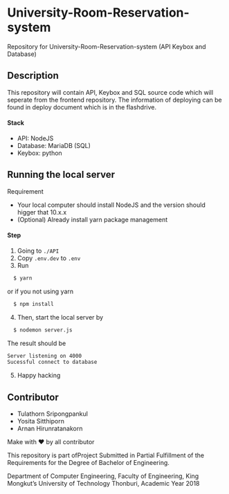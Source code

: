 # University-Room-Reservation-system

Repository for University-Room-Reservation-system (API Keybox and Database)

## Description

This repository will contain API, Keybox and SQL source code which will seperate from the frontend repository. The information of deploying can be found in deploy document which is in the flashdrive.

#### Stack

- API: NodeJS
- Database: MariaDB (SQL)
- Keybox: python

## Running the local server

Requirement

- Your local computer should install NodeJS and the version should higger that 10.x.x
- (Optional) Already install yarn package management

#### Step

1. Going to `./API`
2. Copy `.env.dev` to `.env`
3. Run

```bash
  $ yarn
```

or if you not using yarn

```bash
  $ npm install
```

4. Then, start the local server by

```bash
  $ nodemon server.js
```

The result should be

```bash
Server listening on 4000
Sucessful connect to database
```

5. Happy hacking

## Contributor

- Tulathorn Sripongpankul
- Yosita Sitthiporn
- Arnan Hirunratanakorn

Make with ❤️ by all contributor

This repository is part ofProject Submitted in Partial Fulfillment of the Requirements for the Degree of Bachelor of Engineering.

Department of Computer Engineering, Faculty of Engineering,
King Mongkut’s University of Technology Thonburi, Academic Year 2018
